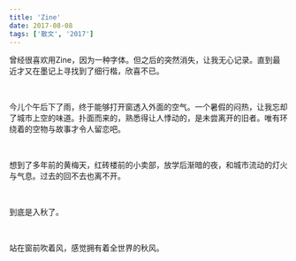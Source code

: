 ```yaml
---
title: 'Zine'
date: 2017-08-08
tags: ['散文', '2017']
---
```


曾经很喜欢用Zine，因为一种字体。但之后的突然消失，让我无心记录。直到最近才又在墨记上寻找到了细行楷，欣喜不已。

<br/>


今儿个午后下了雨，终于能够打开窗透入外面的空气。一个暑假的闷热，让我忘却了城市上空的味道。扑面而来的，熟悉得让人悸动的，是未尝离开的旧者。唯有环绕着的空物与故事才令人留恋吧。

<br/>

想到了多年前的黄梅天，红砖楼前的小卖部，放学后渐暗的夜，和城市流动的灯火与气息。过去的回不去也离不开。

<br/>

到底是入秋了。

<br/>

站在窗前吹着风，感觉拥有着全世界的秋风。

<br/>
